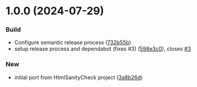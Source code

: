 # 1.0.0 (2024-07-29)


### Build

* Configure semantic release process ([732b55b](https://github.com/uniqueck/htmlSanityCheck.js/commit/732b55b544d517a0a28f85295c1d38b0415e673d))
* setup release process and dependabot (fixes #3) ([598e3c0](https://github.com/uniqueck/htmlSanityCheck.js/commit/598e3c01f28f7a2a4126a8dc10a860c9aa74c69a)), closes [#3](https://github.com/uniqueck/htmlSanityCheck.js/issues/3)

### New

* initial port from HtmlSanityCheck project ([3a8b26d](https://github.com/uniqueck/htmlSanityCheck.js/commit/3a8b26de8766c2c42c22fceb8d583fc3f011d3c2))
